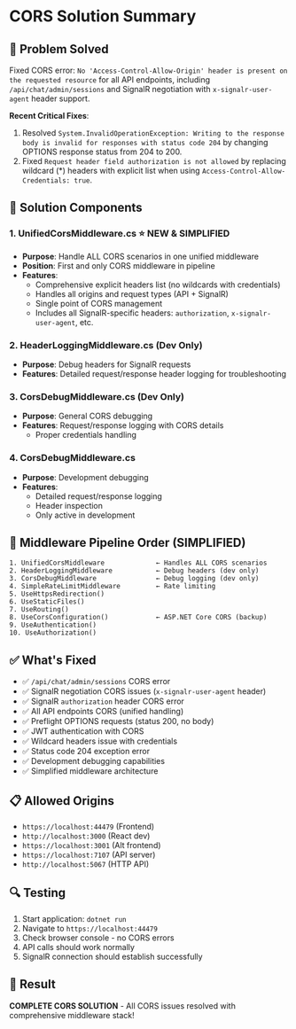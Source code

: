# CORS Solution Summary

## 🎯 Problem Solved
Fixed CORS error: `No 'Access-Control-Allow-Origin' header is present on the requested resource` for all API endpoints, including `/api/chat/admin/sessions` and SignalR negotiation with `x-signalr-user-agent` header support.

**Recent Critical Fixes**: 
1. Resolved `System.InvalidOperationException: Writing to the response body is invalid for responses with status code 204` by changing OPTIONS response status from 204 to 200.
2. Fixed `Request header field authorization is not allowed` by replacing wildcard (*) headers with explicit list when using `Access-Control-Allow-Credentials: true`.

## 🔧 Solution Components

### 1. **UnifiedCorsMiddleware.cs** ⭐ NEW & SIMPLIFIED
- **Purpose**: Handle ALL CORS scenarios in one unified middleware
- **Position**: First and only CORS middleware in pipeline  
- **Features**:
  - Comprehensive explicit headers list (no wildcards with credentials)
  - Handles all origins and request types (API + SignalR)
  - Single point of CORS management
  - Includes all SignalR-specific headers: `authorization`, `x-signalr-user-agent`, etc.

### 2. **HeaderLoggingMiddleware.cs** (Dev Only)
- **Purpose**: Debug headers for SignalR requests
- **Features**: Detailed request/response header logging for troubleshooting

### 3. **CorsDebugMiddleware.cs** (Dev Only)
- **Purpose**: General CORS debugging
- **Features**: Request/response logging with CORS details
  - Proper credentials handling

### 4. **CorsDebugMiddleware.cs**
- **Purpose**: Development debugging
- **Features**:
  - Detailed request/response logging
  - Header inspection
  - Only active in development

## 🚀 Middleware Pipeline Order (SIMPLIFIED)
```
1. UnifiedCorsMiddleware             ← Handles ALL CORS scenarios
2. HeaderLoggingMiddleware           ← Debug headers (dev only)
3. CorsDebugMiddleware               ← Debug logging (dev only)
4. SimpleRateLimitMiddleware         ← Rate limiting
5. UseHttpsRedirection()
6. UseStaticFiles()
7. UseRouting()
8. UseCorsConfiguration()            ← ASP.NET Core CORS (backup)
9. UseAuthentication()
10. UseAuthorization()
```

## ✅ What's Fixed
- ✅ `/api/chat/admin/sessions` CORS error
- ✅ SignalR negotiation CORS issues (`x-signalr-user-agent` header)
- ✅ SignalR `authorization` header CORS error  
- ✅ All API endpoints CORS (unified handling)
- ✅ Preflight OPTIONS requests (status 200, no body)
- ✅ JWT authentication with CORS
- ✅ Wildcard headers issue with credentials
- ✅ Status code 204 exception error
- ✅ Development debugging capabilities
- ✅ Simplified middleware architecture

## 📋 Allowed Origins
- `https://localhost:44479` (Frontend)
- `http://localhost:3000` (React dev)
- `https://localhost:3001` (Alt frontend)
- `https://localhost:7107` (API server)
- `http://localhost:5067` (HTTP API)

## 🔍 Testing
1. Start application: `dotnet run`
2. Navigate to `https://localhost:44479`
3. Check browser console - no CORS errors
4. API calls should work normally
5. SignalR connection should establish successfully

## 🎉 Result
**COMPLETE CORS SOLUTION** - All CORS issues resolved with comprehensive middleware stack!
